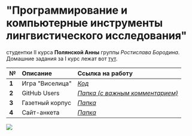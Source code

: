 # "Программирование и компьютерные инструменты лингвистического исследования" 
студентки II курса **Полянской Анны** группы *Ростислава Бородина*.
Домашние задания за I курс лежат вот [тут](https://github.com/polyankaglade/Proga).

№|Описание|Ссылка на работу
:---|:---|:---
**1**|Игра "Виселица"|*[Код](HW/HW1/виселица.py)*
**2**|GitHub Users|*[Папка (с важным комментарием)](/HW/HW2)*
**3**|Газетный корпус|*[Папка](/HW/HW3)*
**4**|Сайт-анкета|*[Папка](/HW/HW3)*


![](https://pp.userapi.com/c840120/v840120500/43f4a/MRCqUL4ABp0.jpg)
